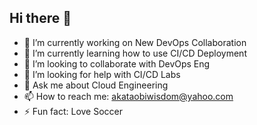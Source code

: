## Hi there 👋

<!--
**Ziw89/Ziw89** is a ✨ _special_ ✨ repository because its `README.md` (this file) appears on your GitHub profile.

Here are some ideas to get you started:
-->
- 🔭 I’m currently working on New DevOps Collaboration
- 🌱 I’m currently learning how to use CI/CD Deployment
- 👯 I’m looking to collaborate with DevOps Eng 
- 🤔 I’m looking for help with CI/CD Labs
- 💬 Ask me about Cloud Engineering
- 📫 How to reach me: akataobiwisdom@yahoo.com
- ⚡ Fun fact: Love Soccer

